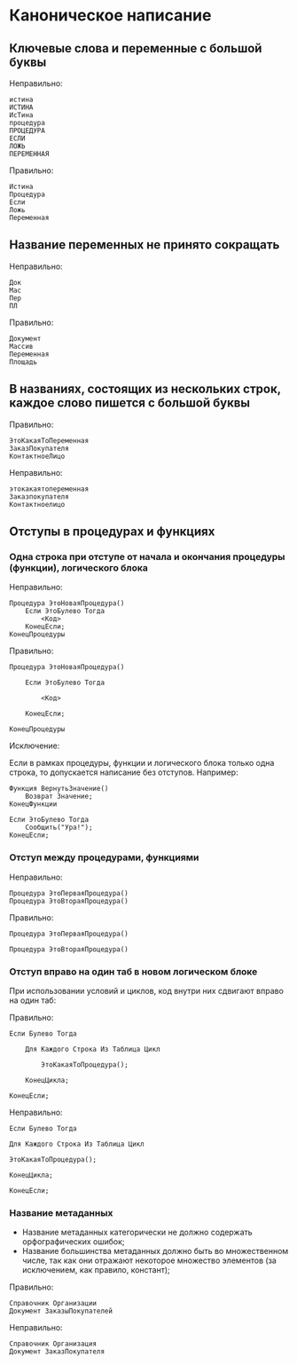 # Каноническое написание #

## Ключевые слова и переменные с большой буквы ##

Неправильно:

    истина
	ИСТИНА
	ИсТина
	процедура
	ПРОЦЕДУРА
	ЕСЛИ
	ЛОЖЬ
	ПЕРЕМЕННАЯ

Правильно:

	Истина
	Процедура
	Если
	Ложь
	Переменная

## Название переменных не принято сокращать ##

Неправильно:

	Док
	Мас
	Пер
	ПЛ

Правильно:

	Документ
	Массив
	Переменная
	Площадь

## В названиях, состоящих из нескольких строк, каждое слово пишется с большой буквы ##

Правильно:

	ЭтоКакаяТоПеременная
	ЗаказПокупателя
	КонтактноеЛицо

Неправильно:

	этокакаятопеременная
	Заказпокупателя
	Контактноелицо

## Отступы в процедурах и функциях ##

### Одна строка при отступе от начала и окончания процедуры (функции), логического блока ###

Неправильно:
	
	Процедура ЭтоНоваяПроцедура()
		Если ЭтоБулево Тогда		
			<Код>
		КонецЕсли;
	КонецПроцедуры

Правильно:

	Процедура ЭтоНоваяПроцедура()

		Если ЭтоБулево Тогда

			<Код>

		КонецЕсли;

	КонецПроцедуры

Исключение:

Если в рамках процедуры, функции и логического блока только одна строка, то допускается написание без отступов. Например:

	Функция ВернутьЗначение()
		Возврат Значение;
	КонецФункции

	Если ЭтоБулево Тогда
		Сообщить("Ура!");
	КонецЕсли;

### Отступ между процедурами, функциями ###

Неправильно:

	Процедура ЭтоПерваяПроцедура()
	Процедура ЭтоВтораяПроцедура()

Правильно:

	Процедура ЭтоПерваяПроцедура()

	Процедура ЭтоВтораяПроцедура()

### Отступ вправо на один таб в новом логическом блоке ###

При использовании условий и циклов, код внутри них сдвигают вправо на один таб:

Правильно:

    Если Булево Тогда
		
		Для Каждого Строка Из Таблица Цикл

			ЭтоКакаяТоПроцедура();
			
		КонецЦикла;

	КонецЕсли;

Неправильно:

	Если Булево Тогда
		
	Для Каждого Строка Из Таблица Цикл

	ЭтоКакаяТоПроцедура();
			
	КонецЦикла;

	КонецЕсли;

### Название метаданных ###

- Название метаданных категорически не должно содержать орфографических ошибок;
- Название большинства метаданных должно быть во множественном числе, так как они отражают некоторое множество элементов (за исключением, как правило, констант);

Правильно:

    Справочник Организации
	Документ ЗаказыПокупателей

Неправильно:

	Справочник Организация
	Документ ЗаказПокупателя
	